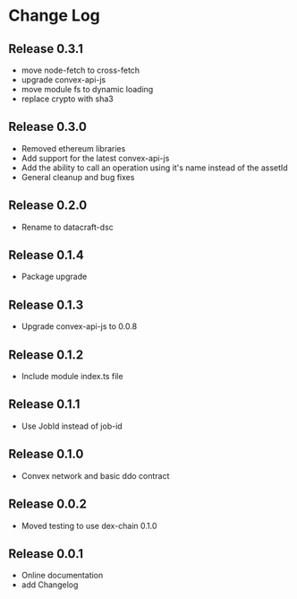 # Change Log

## Release 0.3.1
+   move node-fetch to cross-fetch
+   upgrade convex-api-js
+   move module fs to dynamic loading
+   replace crypto with sha3

## Release 0.3.0
+   Removed ethereum libraries
+   Add support for the latest convex-api-js
+   Add the ability to call an operation using it's name instead of the assetId
+   General cleanup and bug fixes

## Release 0.2.0
+   Rename to datacraft-dsc

## Release 0.1.4
+   Package upgrade

## Release 0.1.3
+   Upgrade convex-api-js to 0.0.8

## Release 0.1.2
+   Include module index.ts file

## Release 0.1.1
+   Use JobId instead of job-id

## Release 0.1.0
+   Convex network and basic ddo contract

## Release 0.0.2
+   Moved testing to use dex-chain 0.1.0

## Release 0.0.1
+   Online documentation
+   add Changelog

